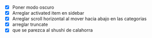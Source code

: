 - [x] Poner modo oscuro
- [x] Arreglar activated item en sidebar
- [x] Arreglar scroll horizontal al mover hacia abajo en las categorias
- [x] arreglar truncate
- [x] que se parezca al shushi de calahorra